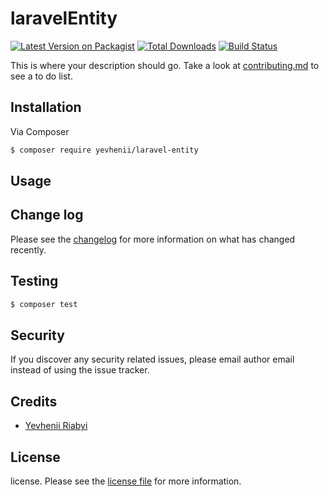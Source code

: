 # laravelEntity

[![Latest Version on Packagist][ico-version]][link-packagist]
[![Total Downloads][ico-downloads]][link-downloads]
[![Build Status][ico-travis]][link-travis]

This is where your description should go. Take a look at [contributing.md](contributing.md) to see a to do list.

## Installation

Via Composer

``` bash
$ composer require yevhenii/laravel-entity
```

## Usage

## Change log

Please see the [changelog](changelog.md) for more information on what has changed recently.

## Testing

``` bash
$ composer test
```

## Security

If you discover any security related issues, please email author email instead of using the issue tracker.

## Credits

- [Yevhenii Riabyi][link-author]

## License

license. Please see the [license file](license.md) for more information.

[ico-version]: https://img.shields.io/packagist/v/yevhenii/laravelentity.svg?style=flat-square
[ico-downloads]: https://img.shields.io/packagist/dt/yevhenii/laravelentity.svg?style=flat-square
[ico-travis]: https://img.shields.io/travis/yevhenii/laravelentity/master.svg?style=flat-square
[ico-styleci]: https://styleci.io/repos/12345678/shield

[link-packagist]: https://packagist.org/packages/yevhenii/laravel-entity
[link-downloads]: https://packagist.org/packages/yevhenii/laravel-entity
[link-travis]: https://travis-ci.org/yevhenii/laravelentity
[link-author]: https://github.com/zenia9012
